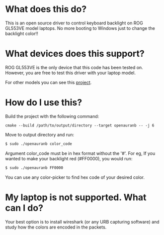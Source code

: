 # What does this do?

This is an open source driver to control keyboard backlight on ROG GL553VE model laptops.
No more booting to Windows just to change the backlight color!!

# What devices does this support?

ROG GL553VE is the only device that this code has been tested on. 
However, you are free to test this driver with your laptop model.

For other models you can see this [project](https://github.com/wroberts/rogauracore).

# How do I use this?

Build the project with the following command:
```shell script
cmake --build /path/to/output/directory --target openauranb -- -j 6
```
Move to output directory and run:
```sh
$ sudo ./openauranb color_code
```
Argument color_code must be in hex format without the '#'.
For eg, If you wanted to make your backlight red (#FF0000), you would run:
```sh
$ sudo ./openauranb FF0000
```
You can use any color-picker to find hex code of your desired color.

# My laptop is not supported. What can I do?

Your best option is to install wireshark (or any URB capturing software) and study how
the colors are encoded in the packets. 
